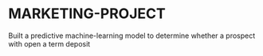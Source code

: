 # MARKETING-PROJECT
Built a predictive machine-learning model to determine whether a prospect with open a term deposit
